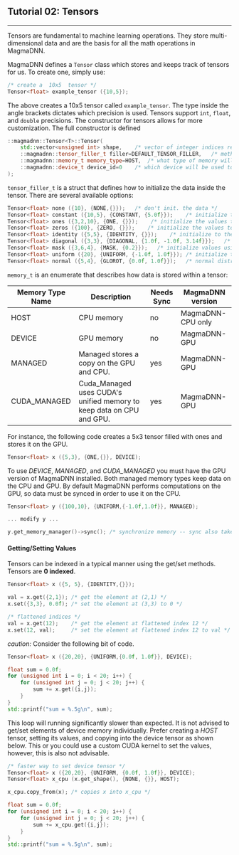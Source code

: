 ## Tutorial 02: Tensors
-----------------------

Tensors are fundamental to machine learning operations. They store multi-dimensional data and are the basis for all the math operations in MagmaDNN.


MagmaDNN defines a `Tensor` class which stores and keeps track of tensors for us. To create one, simply use:

```c++
/* create a  10x5  tensor */
Tensor<float> example_tensor ({10,5});
```

The above creates a 10x5 tensor called `example_tensor`. The type inside the angle brackets dictates which precision is used. Tensors support `int`, `float`, and `double` precisions. The constructor for tensors allows for more customization. The full constructor is defined

```c++
::magmadnn::Tensor<T>::Tensor(
    std::vector<unsigned int> shape,    /* vector of integer indices representing the shape */
    ::magmadnn::tensor_filler_t filler=DEFAULT_TENSOR_FILLER,   /* method to fill the tensor */
    ::magmadnn::memory_t memory_type=HOST,  /* what type of memory will this data be stored in */
    ::magmadnn::device_t device_id=0    /* which device will be used to calculate on this data */
);
```

`tensor_filler_t` is a struct that defines how to initialize the data inside the tensor. There are several available options:

```c++
Tensor<float> none ({10}, {NONE,{}});   /* don't init. the data */
Tensor<float> constant ({10,5}, {CONSTANT, {5.0f}});    /* initialize the values to the constant 5.0f */
Tensor<float> ones ({3,2,10}, {ONE, {}});    /* initialize the values to 1.0f */
Tensor<float> zeros ({100}, {ZERO, {}});    /* initialize the values to zero */
Tensor<float> identity ({5,5}, {IDENTITY, {}});    /* initialize to the Identity matrix -- must be a square matrix */
Tensor<float> diagonal ({3,3}, {DIAGONAL, {1.0f, -1.0f, 3.14f}});   /* set the tensors diagonal elements to 1,-1,3.14. You can also pass one value which will be places across the diagonal. */
Tensor<float> mask ({3,6,4}, {MASK, {0.2}});   /* initialize values using Bernoulli distribution with mean 0.2 */
Tensor<float> uniform ({20}, {UNIFORM, {-1.0f, 1.0f}}); /* initialize to uniform values between -1 and 1 */
Tensor<float> normal ({5,4}, {GLOROT, {0.0f, 1.0f}});   /* normal distribution with mean 0.0 and std. dev. 1.0 */
```

`memory_t` is an enumerate that describes how data is stored within a tensor:

| Memory Type Name | Description                                                          | Needs Sync | MagmaDNN version  |
|------------------|----------------------------------------------------------------------|------------|-------------------|
| HOST             | CPU memory                                                           |     no     | MagmaDNN-CPU only |
| DEVICE           | GPU memory                                                           |     no     | MagmaDNN-GPU      |
| MANAGED          | Managed stores a copy on the  GPU and CPU.                           |     yes    | MagmaDNN-GPU      |
| CUDA_MANAGED     | Cuda_Managed uses CUDA's unified memory to keep data on CPU and GPU. |     yes    | MagmaDNN-GPU      |

For instance, the following code creates a 5x3 tensor filled with ones and stores it on the GPU.

```c++
Tensor<float> x ({5,3}, {ONE,{}}, DEVICE);
```

To use _DEVICE_, _MANAGED_, and _CUDA\_MANAGED_ you must have the GPU version of MagmaDNN installed. Both managed memory types keep data on the CPU and GPU. By default MagmaDNN performs computations on the GPU, so data must be synced in order to use it on the CPU.

```c++
Tensor<float> y ({100,10}, {UNIFORM,{-1.0f,1.0f}}, MANAGED);

... modify y ...

y.get_memory_manager()->sync(); /* synchronize memory -- sync also takes an optional boolean parameter 'gpu_was_changed' which is defaulted to true */
```

#### Getting/Setting Values
Tensors can be indexed in a typical manner using the get/set methods. Tensors are __0 indexed__.

```c++
Tensor<float> x ({5, 5}, {IDENTITY,{}});

val = x.get({2,1}); /* get the element at (2,1) */
x.set({3,3}, 0.0f); /* set the element at (3,3) to 0 */

/* flattened indices */
val = x.get(12);    /* get the element at flattened index 12 */
x.set(12, val);     /* set the element at flattened index 12 to val */
```

_caution:_ Consider the following bit of code.

```c++
Tensor<float> x ({20,20}, {UNIFORM,{0.0f, 1.0f}}, DEVICE);

float sum = 0.0f;
for (unsigned int i = 0; i < 20; i++) {
    for (unsigned int j = 0; j < 20; j++) {
        sum += x.get({i,j});
    }
}
std::printf("sum = %.5g\n", sum);
```

This loop will running significantly slower than expected. It is not advised to get/set elements of device memory individually. Prefer creating a _HOST_ tensor, setting its values, and copying into the device tensor as shown below. This or you could use a custom CUDA kernel to set the values, however, this is also not advisable.

```c++
/* faster way to set device tensor */
Tensor<float> x ({20,20}, {UNIFORM, {0.0f, 1.0f}}, DEVICE);
Tensor<float> x_cpu (x.get_shape(), {NONE, {}}, HOST);

x_cpu.copy_from(x); /* copies x into x_cpu */

float sum = 0.0f;
for (unsigned int i = 0; i < 20; i++) {
    for (unsigned int j = 0; j < 20; j++) {
        sum += x_cpu.get({i,j});
    }
}
std::printf("sum = %.5g\n", sum);
```